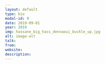 ```yaml
---
layout: default
type: bio
modal-id: 9
date: 2019-09-01
year: 2019
img: hassane_big_hass_dennaoui_buckle_up.jpg
alt: image-alt
talk:
from:
website: 
description: 
---
```

